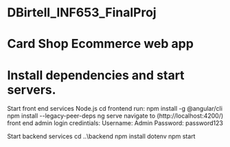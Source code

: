 # DBirtell_INF653_FinalProj
# Card Shop Ecommerce web app

# Install dependencies and start servers.
Start front end services
Node.js
 cd frontend
run: npm install -g @angular/cli
npm install --legacy-peer-deps
 ng serve
 navigate to (http://localhost:4200/)
 front end admin login credintials:
 Username: Admin
 Password: password123

Start backend services
 cd ..\backend
 npm install dotenv
 npm start